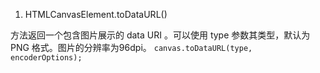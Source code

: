 1. HTMLCanvasElement.toDataURL()

方法返回一个包含图片展示的 data URI 。可以使用 type 参数其类型，默认为 PNG 格式。图片的分辨率为96dpi。
`canvas.toDataURL(type, encoderOptions);`
